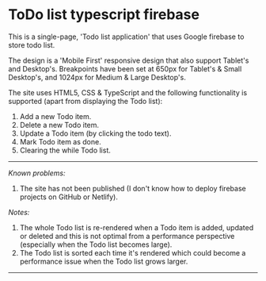 # ToDo list typescript firebase

This is a single-page, 'Todo list application' that uses Google firebase to store todo list.

The design is a 'Mobile First' responsive design that also support Tablet's and Desktop's. Breakpoints have been set at 650px for Tablet's & Small Desktop's, and 1024px for Medium & Large Desktop's.  

  
The site uses HTML5, CSS & TypeScript and the following functionality is supported (apart from displaying the Todo list):
1. Add a new Todo item.
2. Delete a new Todo item.
3. Update a Todo item (by clicking the todo text).
4. Mark Todo item as done.
5. Clearing the while Todo list.
  

***
*Known problems:*
1.  The site has not been published (I don't know how to deploy firebase projects on GitHub or Netlify). 

*Notes:*
1. The whole Todo list is re-rendered when a Todo item is added, updated or deleted and this is not optimal from a performance perspective (especially when the Todo list becomes large).
2. The Todo list is sorted each time it's rendered which could become a performance issue when the Todo list grows larger.

***